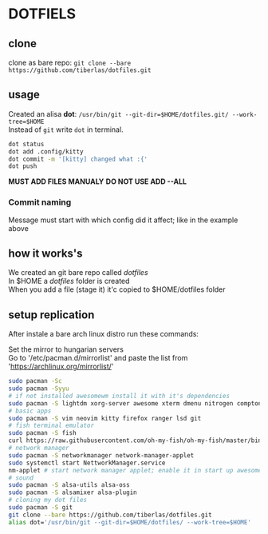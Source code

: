 # DOTFIELS

## clone

clone as bare repo: `git clone --bare https://github.com/tiberlas/dotfiles.git`

## usage

Created an alisa **dot**: `/usr/bin/git --git-dir=$HOME/dotfiles.git/ --work-tree=$HOME`  
Instead of `git` write `dot` in terminal.

```bash
dot status
dot add .config/kitty
dot commit -m '[kitty] changed what :{'
dot push
```

**MUST ADD FILES MANUALY**
**DO NOT USE ADD --ALL**

### Commit naming

Message must start with which config did it affect; like in the example above

## how it works's

We created an git bare repo called *dotfiles*  
In $HOME a *dotfiles* folder is created  
When you add a file (stage it) it'c copied to $HOME/dotfiles folder  

## setup replication

After instale a bare arch linux distro run these commands:

Set the mirror to hungarian servers  
Go to '/etc/pacman.d/mirrorlist' and paste the list from 'https://archlinux.org/mirrorlist/'

```bash
sudo pacman -Sc
sudo pacman -Syyu
# if not installed awesomewm install it with it's dependencies
sudo pacman -S lightdm xorg-server awesome xterm dmenu nitrogen compton
# basic apps
sudo pacman -S vim neovim kitty firefox ranger lsd git
# fish terminal emulator
sudo pacman -S fish
curl https://raw.githubusercontent.com/oh-my-fish/oh-my-fish/master/bin/install | fish
# network manager
sudo pacman -S networkmanager network-manager-applet
sudo systemctl start NettworkManager.service
nm-applet # start network manager applet; enable it in start up awesome
# sound
sudo pacman -S alsa-utils alsa-oss
sudo pacman -S alsamixer alsa-plugin
# cloning my dot files
sudo pacman -S git
git clone --bare https://github.com/tiberlas/dotfiles.git
alias dot='/usr/bin/git --git-dir=$HOME/dotfiles/ --work-tree=$HOME'
```

